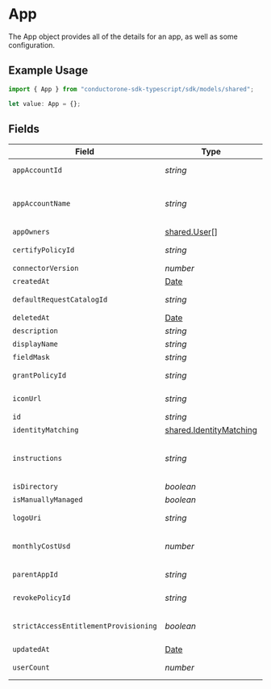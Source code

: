 # App

The App object provides all of the details for an app, as well as some configuration.

## Example Usage

```typescript
import { App } from "conductorone-sdk-typescript/sdk/models/shared";

let value: App = {};
```

## Fields

| Field                                                                                                                     | Type                                                                                                                      | Required                                                                                                                  | Description                                                                                                               |
| ------------------------------------------------------------------------------------------------------------------------- | ------------------------------------------------------------------------------------------------------------------------- | ------------------------------------------------------------------------------------------------------------------------- | ------------------------------------------------------------------------------------------------------------------------- |
| `appAccountId`                                                                                                            | *string*                                                                                                                  | :heavy_minus_sign:                                                                                                        | The ID of the Account named by AccountName.                                                                               |
| `appAccountName`                                                                                                          | *string*                                                                                                                  | :heavy_minus_sign:                                                                                                        | The AccountName of the app. For example, AWS is AccountID, Github is Org Name, and Okta is Okta Subdomain.                |
| `appOwners`                                                                                                               | [shared.User](../../../sdk/models/shared/user.md)[]                                                                       | :heavy_minus_sign:                                                                                                        | The owners of the app.                                                                                                    |
| `certifyPolicyId`                                                                                                         | *string*                                                                                                                  | :heavy_minus_sign:                                                                                                        | The ID of the Certify Policy associated with this App.                                                                    |
| `connectorVersion`                                                                                                        | *number*                                                                                                                  | :heavy_minus_sign:                                                                                                        | The connectorVersion field.                                                                                               |
| `createdAt`                                                                                                               | [Date](https://developer.mozilla.org/en-US/docs/Web/JavaScript/Reference/Global_Objects/Date)                             | :heavy_minus_sign:                                                                                                        | N/A                                                                                                                       |
| `defaultRequestCatalogId`                                                                                                 | *string*                                                                                                                  | :heavy_minus_sign:                                                                                                        | The ID for the default request catalog for this app.                                                                      |
| `deletedAt`                                                                                                               | [Date](https://developer.mozilla.org/en-US/docs/Web/JavaScript/Reference/Global_Objects/Date)                             | :heavy_minus_sign:                                                                                                        | N/A                                                                                                                       |
| `description`                                                                                                             | *string*                                                                                                                  | :heavy_minus_sign:                                                                                                        | The app's description.                                                                                                    |
| `displayName`                                                                                                             | *string*                                                                                                                  | :heavy_minus_sign:                                                                                                        | The app's display name.                                                                                                   |
| `fieldMask`                                                                                                               | *string*                                                                                                                  | :heavy_minus_sign:                                                                                                        | N/A                                                                                                                       |
| `grantPolicyId`                                                                                                           | *string*                                                                                                                  | :heavy_minus_sign:                                                                                                        | The ID of the Grant Policy associated with this App.                                                                      |
| `iconUrl`                                                                                                                 | *string*                                                                                                                  | :heavy_minus_sign:                                                                                                        | The URL of an icon to display for the app.                                                                                |
| `id`                                                                                                                      | *string*                                                                                                                  | :heavy_minus_sign:                                                                                                        | The ID of the app.                                                                                                        |
| `identityMatching`                                                                                                        | [shared.IdentityMatching](../../../sdk/models/shared/identitymatching.md)                                                 | :heavy_minus_sign:                                                                                                        | The identityMatching field.                                                                                               |
| `instructions`                                                                                                            | *string*                                                                                                                  | :heavy_minus_sign:                                                                                                        | If you add instructions here, they will be shown to users in the access request form when requesting access for this app. |
| `isDirectory`                                                                                                             | *boolean*                                                                                                                 | :heavy_minus_sign:                                                                                                        | Specifies if the app is a directory.                                                                                      |
| `isManuallyManaged`                                                                                                       | *boolean*                                                                                                                 | :heavy_minus_sign:                                                                                                        | The isManuallyManaged field.                                                                                              |
| `logoUri`                                                                                                                 | *string*                                                                                                                  | :heavy_minus_sign:                                                                                                        | The URL of a logo to display for the app.                                                                                 |
| `monthlyCostUsd`                                                                                                          | *number*                                                                                                                  | :heavy_minus_sign:                                                                                                        | The cost of an app per-seat, so that total cost can be calculated by the grant count.                                     |
| `parentAppId`                                                                                                             | *string*                                                                                                                  | :heavy_minus_sign:                                                                                                        | The ID of the app that created this app, if any.                                                                          |
| `revokePolicyId`                                                                                                          | *string*                                                                                                                  | :heavy_minus_sign:                                                                                                        | The ID of the Revoke Policy associated with this App.                                                                     |
| `strictAccessEntitlementProvisioning`                                                                                     | *boolean*                                                                                                                 | :heavy_minus_sign:                                                                                                        | The strictAccessEntitlementProvisioning field.                                                                            |
| `updatedAt`                                                                                                               | [Date](https://developer.mozilla.org/en-US/docs/Web/JavaScript/Reference/Global_Objects/Date)                             | :heavy_minus_sign:                                                                                                        | N/A                                                                                                                       |
| `userCount`                                                                                                               | *number*                                                                                                                  | :heavy_minus_sign:                                                                                                        | The number of users with grants to this app.                                                                              |